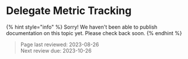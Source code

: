# Delegate Metric Tracking

{% hint style="info" %}
Sorry! We haven't been able to publish documentation on this topic yet. Please check back soon.
{% endhint %}

>Page last reviewed: 2023-08-26    
>Next review due: 2023-10-26

